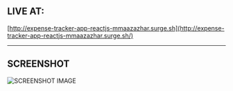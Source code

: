 ## LIVE AT: 
[http://expense-tracker-app-reactjs-mmaazazhar.surge.sh](http://expense-tracker-app-reactjs-mmaazazhar.surge.sh/)

---

## SCREENSHOT
![SCREENSHOT IMAGE](https://i.ibb.co/yXHJ8pm/ss-expense-tracker.png)
